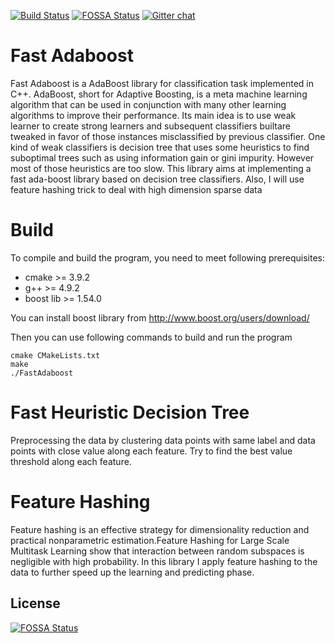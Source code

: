 [![Build Status](https://travis-ci.com/lucafuji/FastAdaboost.svg?branch=master)](https://travis-ci.com/lucafuji/FastAdaboost)
[![FOSSA Status](https://app.fossa.io/api/projects/git%2Bgithub.com%2Flucafuji%2FFastAdaboost.svg?type=shield)](https://app.fossa.io/projects/git%2Bgithub.com%2Flucafuji%2FFastAdaboost?ref=badge_shield)
[![Gitter chat](https://badges.gitter.im/FastAdaboost/community.png)](https://gitter.im/FastAdaboost/community)

Fast Adaboost 
===============================================

Fast Adaboost is a AdaBoost library for classification task implemented in C++. AdaBoost, short for Adaptive Boosting, is a meta machine learning algorithm that can be used in conjunction with many other learning algorithms to improve their performance. Its main idea is to use weak learner to create strong learners and subsequent classifiers builtare tweaked in favor of those instances misclassified by previous classifier. One kind of weak classifiers is decision tree that uses some heuristics to find suboptimal trees such as using information gain or gini impurity. However most of those heuristics are too slow. This library aims at implementing a fast ada-boost library based on decision tree classifiers. Also, I will use feature hashing trick to deal with high dimension sparse data

Build
===============================================
To compile and build the program, you need to meet following prerequisites:

* cmake >= 3.9.2
* g++ >= 4.9.2
* boost lib >= 1.54.0

You can install boost library from http://www.boost.org/users/download/

Then you can use following commands to build and run the program
```$bash
cmake CMakeLists.txt
make
./FastAdaboost
```


Fast Heuristic Decision Tree
===============================================

Preprocessing the data by clustering data points with same label and data points with close value along each feature.
Try to find the best value threshold along each feature.

Feature Hashing
===============================================

Feature hashing is an effective strategy for dimensionality reduction and practical nonparametric estimation.Feature Hashing for Large Scale Multitask Learning show that interaction between random subspaces is negligible with high probability.
In this library I apply feature hashing to the data to further speed up the learning and predicting phase.


## License
[![FOSSA Status](https://app.fossa.io/api/projects/git%2Bgithub.com%2Flucafuji%2FFastAdaboost.svg?type=large)](https://app.fossa.io/projects/git%2Bgithub.com%2Flucafuji%2FFastAdaboost?ref=badge_large)
